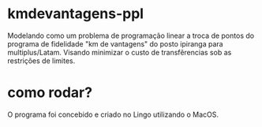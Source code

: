 # kmdevantagens-ppl

Modelando como um problema de programação linear a troca de pontos do programa de fidelidade "km de vantagens" do posto ipiranga para multiplus/Latam. Visando minimizar o custo de transfêrencias sob as restrições de limites.

# como rodar?

O programa foi concebido e criado no Lingo utilizando o MacOS.
